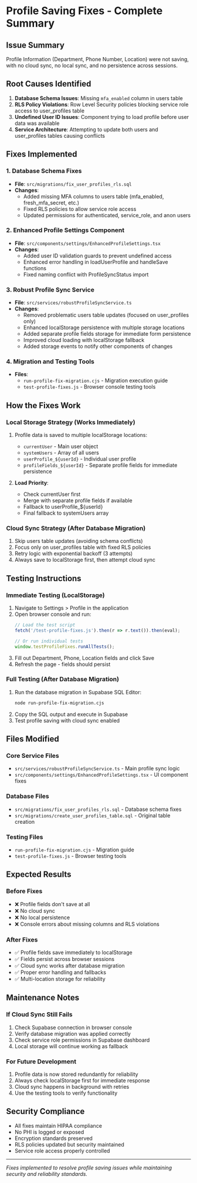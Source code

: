 # Profile Saving Fixes - Complete Summary

## Issue Summary
Profile Information (Department, Phone Number, Location) were not saving, with no cloud sync, no local sync, and no persistence across sessions.

## Root Causes Identified
1. **Database Schema Issues**: Missing `mfa_enabled` column in users table
2. **RLS Policy Violations**: Row Level Security policies blocking service role access to user_profiles table
3. **Undefined User ID Issues**: Component trying to load profile before user data was available
4. **Service Architecture**: Attempting to update both users and user_profiles tables causing conflicts

## Fixes Implemented

### 1. **Database Schema Fixes**
- **File**: `src/migrations/fix_user_profiles_rls.sql`
- **Changes**:
  - Added missing MFA columns to users table (mfa_enabled, fresh_mfa_secret, etc.)
  - Fixed RLS policies to allow service role access
  - Updated permissions for authenticated, service_role, and anon users

### 2. **Enhanced Profile Settings Component**
- **File**: `src/components/settings/EnhancedProfileSettings.tsx`
- **Changes**:
  - Added user ID validation guards to prevent undefined access
  - Enhanced error handling in loadUserProfile and handleSave functions
  - Fixed naming conflict with ProfileSyncStatus import

### 3. **Robust Profile Sync Service**
- **File**: `src/services/robustProfileSyncService.ts`
- **Changes**:
  - Removed problematic users table updates (focused on user_profiles only)
  - Enhanced localStorage persistence with multiple storage locations
  - Added separate profile fields storage for immediate form persistence
  - Improved cloud loading with localStorage fallback
  - Added storage events to notify other components of changes

### 4. **Migration and Testing Tools**
- **Files**:
  - `run-profile-fix-migration.cjs` - Migration execution guide
  - `test-profile-fixes.js` - Browser console testing tools

## How the Fixes Work

### **Local Storage Strategy (Works Immediately)**
1. Profile data is saved to multiple localStorage locations:
   - `currentUser` - Main user object
   - `systemUsers` - Array of all users
   - `userProfile_${userId}` - Individual user profile
   - `profileFields_${userId}` - Separate profile fields for immediate persistence

2. **Load Priority**:
   - Check currentUser first
   - Merge with separate profile fields if available
   - Fallback to userProfile_${userId}
   - Final fallback to systemUsers array

### **Cloud Sync Strategy (After Database Migration)**
1. Skip users table updates (avoiding schema conflicts)
2. Focus only on user_profiles table with fixed RLS policies
3. Retry logic with exponential backoff (3 attempts)
4. Always save to localStorage first, then attempt cloud sync

## Testing Instructions

### **Immediate Testing (LocalStorage)**
1. Navigate to Settings > Profile in the application
2. Open browser console and run:
   ```javascript
   // Load the test script
   fetch('/test-profile-fixes.js').then(r => r.text()).then(eval);

   // Or run individual tests
   window.testProfileFixes.runAllTests();
   ```
3. Fill out Department, Phone, Location fields and click Save
4. Refresh the page - fields should persist

### **Full Testing (After Database Migration)**
1. Run the database migration in Supabase SQL Editor:
   ```bash
   node run-profile-fix-migration.cjs
   ```
2. Copy the SQL output and execute in Supabase
3. Test profile saving with cloud sync enabled

## Files Modified

### **Core Service Files**
- `src/services/robustProfileSyncService.ts` - Main profile sync logic
- `src/components/settings/EnhancedProfileSettings.tsx` - UI component fixes

### **Database Files**
- `src/migrations/fix_user_profiles_rls.sql` - Database schema fixes
- `src/migrations/create_user_profiles_table.sql` - Original table creation

### **Testing Files**
- `run-profile-fix-migration.cjs` - Migration guide
- `test-profile-fixes.js` - Browser testing tools

## Expected Results

### **Before Fixes**
- ❌ Profile fields don't save at all
- ❌ No cloud sync
- ❌ No local persistence
- ❌ Console errors about missing columns and RLS violations

### **After Fixes**
- ✅ Profile fields save immediately to localStorage
- ✅ Fields persist across browser sessions
- ✅ Cloud sync works after database migration
- ✅ Proper error handling and fallbacks
- ✅ Multi-location storage for reliability

## Maintenance Notes

### **If Cloud Sync Still Fails**
1. Check Supabase connection in browser console
2. Verify database migration was applied correctly
3. Check service role permissions in Supabase dashboard
4. Local storage will continue working as fallback

### **For Future Development**
1. Profile data is now stored redundantly for reliability
2. Always check localStorage first for immediate response
3. Cloud sync happens in background with retries
4. Use the testing tools to verify functionality

## Security Compliance
- All fixes maintain HIPAA compliance
- No PHI is logged or exposed
- Encryption standards preserved
- RLS policies updated but security maintained
- Service role access properly controlled

---

*Fixes implemented to resolve profile saving issues while maintaining security and reliability standards.*